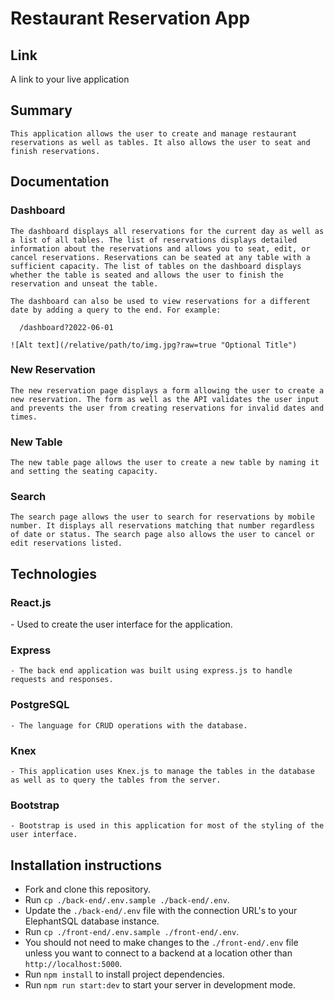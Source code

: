# Restaurant Reservation App

## Link

  A link to your live application

## Summary

    This application allows the user to create and manage restaurant reservations as well as tables. It also allows the user to seat and finish reservations.

## Documentation

  ### Dashboard

    The dashboard displays all reservations for the current day as well as a list of all tables. The list of reservations displays detailed information about the reservations and allows you to seat, edit, or cancel reservations. Reservations can be seated at any table with a sufficient capacity. The list of tables on the dashboard displays whether the table is seated and allows the user to finish the reservation and unseat the table.

    The dashboard can also be used to view reservations for a different date by adding a query to the end. For example:
      
      /dashboard?2022-06-01

    ![Alt text](/relative/path/to/img.jpg?raw=true "Optional Title")

  ### New Reservation

    The new reservation page displays a form allowing the user to create a new reservation. The form as well as the API validates the user input and prevents the user from creating reservations for invalid dates and times.

  ### New Table

    The new table page allows the user to create a new table by naming it and setting the seating capacity.

  ### Search

    The search page allows the user to search for reservations by mobile number. It displays all reservations matching that number regardless of date or status. The search page also allows the user to cancel or edit reservations listed.

## Technologies

  ### React.js
    
   <tab> - Used to create the user interface for the application.

  ### Express

    - The back end application was built using express.js to handle requests and responses.

  ### PostgreSQL

    - The language for CRUD operations with the database.

  ### Knex

    - This application uses Knex.js to manage the tables in the database as well as to query the tables from the server.

  ### Bootstrap

    - Bootstrap is used in this application for most of the styling of the user interface.

## Installation instructions

  - Fork and clone this repository.
  - Run `cp ./back-end/.env.sample ./back-end/.env`.
  - Update the `./back-end/.env` file with the connection URL's to your ElephantSQL database instance.
  - Run `cp ./front-end/.env.sample ./front-end/.env`.
  - You should not need to make changes to the `./front-end/.env` file unless you want to connect to a backend at a location other than `http://localhost:5000`.
  - Run `npm install` to install project dependencies.
  - Run `npm run start:dev` to start your server in development mode.
